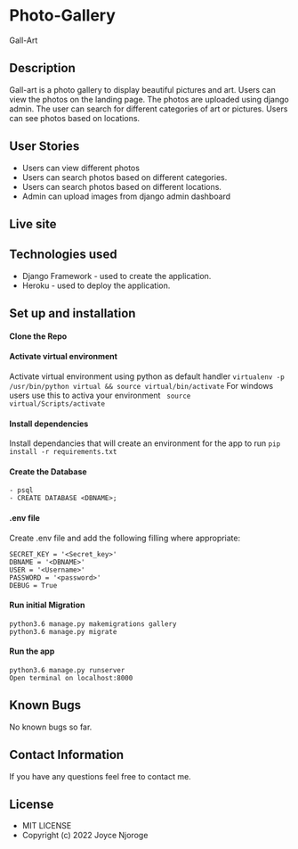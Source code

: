# Photo-Gallery
Gall-Art

## Description
Gall-art is a photo gallery to display beautiful pictures and art. Users can view the photos on the landing page. The photos are uploaded using django admin. The user can search for different categories of art or pictures. Users can see photos based on locations.

## User Stories 
- Users can view different photos
- Users can search photos based on different categories.
- Users can search photos based on different locations.
- Admin can upload images from django admin dashboard

## Live site

## Technologies used
* Django Framework - used to create the application. 
* Heroku - used to deploy the application. 

## Set up and installation
#### Clone the Repo
####  Activate virtual environment
Activate virtual environment using python as default handler
    `virtualenv -p /usr/bin/python virtual && source virtual/bin/activate`
For windows users use this to activa your environment
   ` source virtual/Scripts/activate`    
####  Install dependencies
Install dependancies that will create an environment for the app to run `pip install -r requirements.txt`
####  Create the Database
    - psql
    - CREATE DATABASE <DBNAME>;
####  .env file
Create .env file and add the following filling where appropriate:

    SECRET_KEY = '<Secret_key>'
    DBNAME = '<DBNAME>'
    USER = '<Username>'
    PASSWORD = '<password>'
    DEBUG = True
#### Run initial Migration
    python3.6 manage.py makemigrations gallery
    python3.6 manage.py migrate
#### Run the app
    python3.6 manage.py runserver
    Open terminal on localhost:8000

## Known Bugs
No known bugs so far.

## Contact Information
If you have any questions feel free to contact me.

## License
* MIT LICENSE
* Copyright (c) 2022 Joyce Njoroge

